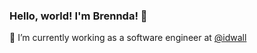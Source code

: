 ### Hello, world! I'm Brennda! 👋

🔭 I’m currently working as a software engineer at [@idwall](https://github.com/idwall)



